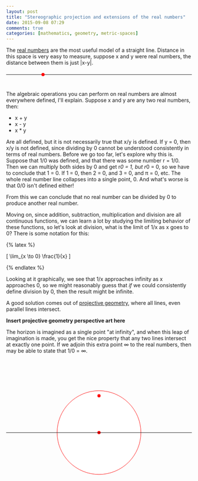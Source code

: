 ```yaml
---
layout: post
title: "Stereographic projection and extensions of the real numbers"
date: 2015-09-08 07:29
comments: true
categories: [mathematics, geometry, metric-spaces]
---
```


The [real numbers](https://en.wikipedia.org/wiki/Real_number) are the most useful model of a straight line. Distance in this space is very easy to measure, suppose x and y were real numbers, the distance between them is just |x-y|.

<svg id="real-line" style="width:100%;height:40;">
<desc>the Real Number Line</desc>
<line x1="0" y1="10" x2="100%" y2="10" style="stroke:rgb(0,0,0);stroke-width:1" />
<circle id="point" cx="100" cy="10" r="4" style="fill:rgb(255,0,0);stroke:rgb(255,0,0);" />
</svg>
<script type="text/javascript">
var leftOffset = $("#content").offset().left;
var svg = document.getElementById("real-line");
var point = document.getElementById("point");
svg.onmousemove = function(e) {
  point.attributes.cx.value = e.clientX - $(this).offset().left;
}
</script>


The algebraic operations you can perform on real numbers are almost everywhere defined, I'll explain. Suppose x and y are any two real numbers, then:

 - x + y
 - x - y
 - x * y


Are all defined, but it is not necessarily true that x/y is defined. If y = 0, then x/y is not defined, since dividing by 0 cannot be understood consistently in terms of real numbers. Before we go too far, let's explore why this is. Suppose that 1/0 was defined, and that there was some number r = 1/0. Then we can multiply both sides by 0 and get r*0 = 1, but r*0 = 0, so we have to conclude that 1 = 0. If 1 = 0, then 2 = 0, and 3 = 0, and &pi; = 0, etc. The whole real number line collapses into a single point, 0. And what's worse is that 0/0 isn't defined either!

From this we can conclude that no real number can be divided by 0 to produce another real number.

Moving on, since addition, subtraction, multiplication and division are all continuous functions, we can learn a lot by studying the limiting behavior of these functions, so let's look at division, what is the limit of 1/x as x goes to 0? There is some notation for this:

{% latex %}

\[ \lim_{x \to 0} \frac{1}{x} \]

{% endlatex %}

Looking at it graphically, we see that 1/x approaches infinity as x approaches 0, so we might reasonably guess that _if_ we could consistently define division by 0, then the result might be infinite.

A good solution comes out of [projective geometry](https://en.wikipedia.org/wiki/Projective_Geometry), where all lines, even parallel lines intersect.

__Insert projective geometry perspective art here__


The horizon is imagined as a single point "at infinity", and when this leap of imagination is made, you get the nice property that any two lines intersect at exactly one point. If we adjoin this extra point ∞ to the real numbers, then may be able to state that 1/0 = ∞.



<svg id="stereographic-projection" style="width:100%;height:400;">
<desc>the Real Number Line</desc>
<circle id="unit-circle" cx="50%" cy="50%" r="25%" style="fill:rgb(255,255,255);stroke:rgb(255,0,0);" />
<circle id="point-2" cx="50%" cy="50%" r="4" style="fill:rgb(255,0,0);stroke:rgb(255,0,0);" />
<line x1="0" y1="50%" x2="100%" y2="50%" style="stroke:rgb(0,0,0);stroke-width:1" />
<circle id="point-2_" cx="50%" cy="25%" r="4" style="fill:rgb(255,0,0);stroke:rgb(255,0,0);" />
</svg>
<script type="text/javascript">
var svg2 = document.getElementById("stereographic-projection");
var point2 = document.getElementById("point-2");
var point2_ = document.getElementById("point-2_");
svg2.onmousemove = function(e) {
  var x = e.clientX - $(this).offset().left;
  point2.attributes.cx.value = x;
  point2_.attributes.cx.value = x;
  // solve x^2 + y^2 = y + 1/x for y
  // to get y = 1/2(1 +/- sqrt(4 + x - 4x^3)/sqrt(x))
  point2_.attributes.cy.value = (x==0) ? 1 : 0.5*(1 + Math.sqrt(Math.abs(4 + x - 4*(x*x*x)))/Math.sqrt(Math.abs(x)));
}
</script>


